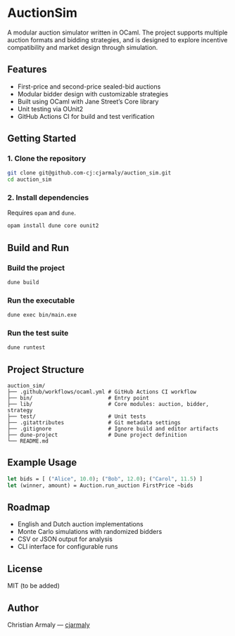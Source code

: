 # AuctionSim

A modular auction simulator written in OCaml. The project supports multiple 
auction formats and bidding strategies, and is designed to explore incentive 
compatibility and market design through simulation.

## Features

- First-price and second-price sealed-bid auctions
- Modular bidder design with customizable strategies
- Built using OCaml with Jane Street’s Core library
- Unit testing via OUnit2
- GitHub Actions CI for build and test verification

## Getting Started

### 1. Clone the repository

```bash
git clone git@github.com-cj:cjarmaly/auction_sim.git
cd auction_sim
```

### 2. Install dependencies

Requires `opam` and `dune`.

```bash
opam install dune core ounit2
```

## Build and Run

### Build the project

```bash
dune build
```

### Run the executable

```bash
dune exec bin/main.exe
```

### Run the test suite

```bash
dune runtest
```

## Project Structure

```
auction_sim/
├── .github/workflows/ocaml.yml # GitHub Actions CI workflow 
├── bin/                        # Entry point 
├── lib/                        # Core modules: auction, bidder, strategy 
├── test/                       # Unit tests 
├── .gitattributes              # Git metadata settings 
├── .gitignore                  # Ignore build and editor artifacts 
├── dune-project                # Dune project definition 
└── README.md
```

## Example Usage

```ocaml
let bids = [ ("Alice", 10.0); ("Bob", 12.0); ("Carol", 11.5) ]
let (winner, amount) = Auction.run_auction FirstPrice ~bids
```

## Roadmap

- English and Dutch auction implementations
- Monte Carlo simulations with randomized bidders
- CSV or JSON output for analysis
- CLI interface for configurable runs

## License

MIT (to be added)

## Author

Christian Armaly — [cjarmaly](https://github.com/cjarmaly)
